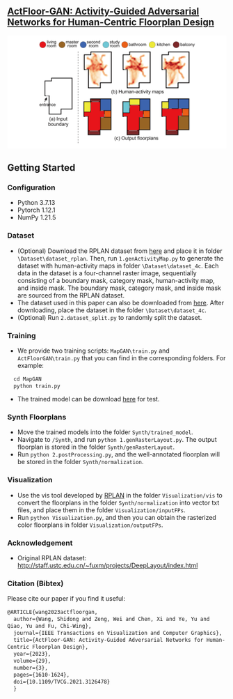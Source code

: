 ## [ActFloor-GAN: Activity-Guided Adversarial Networks for Human-Centric Floorplan Design](https://arxiv.org/pdf/2111.03545)
![Paper Image](./ActFloorGAN.png)

## Getting Started

### Configuration
* Python 3.7.13
* Pytorch 1.12.1
* NumPy 1.21.5

### Dataset

* (Optional) Download the RPLAN dataset from [here](http://staff.ustc.edu.cn/~fuxm/projects/DeepLayout/index.html) and place it in folder `\Dataset\dataset_rplan`. Then, run `1.genActivityMap.py` to generate the dataset with human-activity maps in folder `\Dataset\dataset_4c`. Each data in the dataset is a four-channel raster image, sequentially consisting of a boundary mask, category mask, human-activity map, and inside mask. The boundary mask, category mask, and inside mask are sourced from the RPLAN dataset.
* The dataset used in this paper can also be downloaded from [here](https://drive.google.com/file/d/1tCtRZ92RFmX3YR-Y1Wky71QIOmIC7jz0/view?usp=sharing). After downloading, place the dataset in the folder `\Dataset\dataset_4c`.
* (Optional) Run `2.dataset_split.py` to randomly split the dataset.

### Training

* We provide two training scripts: `MapGAN\train.py` and `ActFloorGAN\train.py` that you can find in the corresponding folders. For example:
```
  cd MapGAN
  python train.py
```

* The trained model can be download [here](https://drive.google.com/file/d/1Pk002-MS7pwBC4wNCgZfkZNGlyYj1DCQ/view?usp=drive_link) for test.

### Synth Floorplans

* Move the trained models into the folder `Synth/trained_model`.
* Navigate to `/Synth`, and run `python 1.genRasterLayout.py`. The output floorplan is stored in the folder `Synth/genRasterLayout`.
* Run `python 2.postProcessing.py`, and the well-annotated floorplan will be stored in the folder `Synth/normalization`.

### Visualization

* Use the vis tool developed by [RPLAN](http://staff.ustc.edu.cn/~fuxm/projects/DeepLayout/index.html) in the folder `Visualization/vis` to convert the floorplans in the folder `Synth/normalization` into vector txt files, and place them in the folder `Visualization/inputFPs`.
* Run `python Visualization.py`, and then you can obtain the rasterized color floorplans in folder `Visualization/outputFPs`.

### Acknowledgement
* Original RPLAN dataset: http://staff.ustc.edu.cn/~fuxm/projects/DeepLayout/index.html

### Citation (Bibtex)
Please cite our paper if you find it useful:

``` 
@ARTICLE{wang2023actfloorgan,
  author={Wang, Shidong and Zeng, Wei and Chen, Xi and Ye, Yu and Qiao, Yu and Fu, Chi-Wing},
  journal={IEEE Transactions on Visualization and Computer Graphics}, 
  title={ActFloor-GAN: Activity-Guided Adversarial Networks for Human-Centric Floorplan Design}, 
  year={2023},
  volume={29},
  number={3},
  pages={1610-1624},
  doi={10.1109/TVCG.2021.3126478}
  }
``` 
